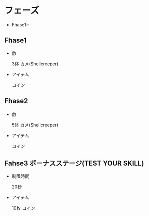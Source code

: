 # フェーズ

- Fhase1~

## Fhase1

- 敵

    3体 カメ(Shellcreeper)

- アイテム

    コイン

## Fhase2

- 敵

    5体 カメ(Shellcreeper)

- アイテム

    コイン

## Fahse3 ボーナスステージ(TEST YOUR SKILL)

- 制限時間

    20秒

- アイテム

    10枚 コイン